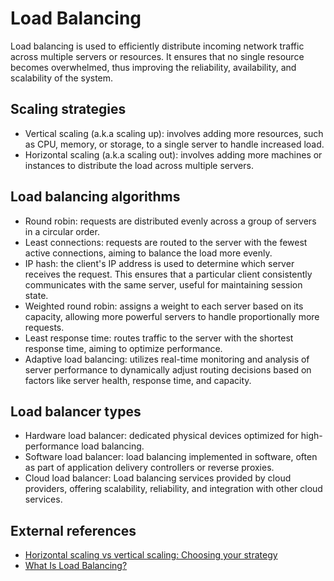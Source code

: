 # Load Balancing

Load balancing is used to efficiently distribute incoming network traffic across multiple servers or resources. It ensures that no single resource becomes overwhelmed, thus improving the reliability, availability, and scalability of the system.

## Scaling strategies

- Vertical scaling (a.k.a scaling up): involves adding more resources, such as CPU, memory, or storage, to a single server to handle increased load.
- Horizontal scaling (a.k.a scaling out): involves adding more machines or instances to distribute the load across multiple servers.

## Load balancing algorithms

- Round robin: requests are distributed evenly across a group of servers in a circular order.
- Least connections: requests are routed to the server with the fewest active connections, aiming to balance the load more evenly.
- IP hash: the client's IP address is used to determine which server receives the request. This ensures that a particular client consistently communicates with the same server, useful for maintaining session state.
- Weighted round robin: assigns a weight to each server based on its capacity, allowing more powerful servers to handle proportionally more requests.
- Least response time: routes traffic to the server with the shortest response time, aiming to optimize performance.
- Adaptive load balancing: utilizes real-time monitoring and analysis of server performance to dynamically adjust routing decisions based on factors like server health, response time, and capacity.

## Load balancer types

- Hardware load balancer: dedicated physical devices optimized for high-performance load balancing.
- Software load balancer: load balancing implemented in software, often as part of application delivery controllers or reverse proxies.
- Cloud load balancer: Load balancing services provided by cloud providers, offering scalability, reliability, and integration with other cloud services.

## External references

- [Horizontal scaling vs vertical scaling: Choosing your strategy](https://www.digitalocean.com/resources/article/horizontal-scaling-vs-vertical-scaling)
- [What Is Load Balancing?](https://www.nginx.com/resources/glossary/load-balancing/)
